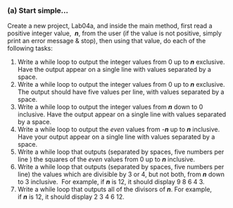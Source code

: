 ### (a) Start simple...

Create a new project, Lab04a, and inside the main method, first read a positive integer value,  ***n***, from the user (if the value is not positive, simply print an error message & stop), then using that value, do each of the following tasks:

1.  Write a while loop to output the integer values from 0 up to ***n*** exclusive. Have the output appear on a single line with values separated by a space.
2.  Write a while loop to output the integer values from 0 up to ***n*** exclusive. The output should have five values per line, with values separated by a space.
3.  Write a while loop to output the integer values from ***n*** down to 0 inclusive. Have the output appear on a single line with values separated by a space.
4.  Write a while loop to output the *even* values from -***n*** up to ***n*** inclusive. Have your output appear on a single line with values separated by a space.
5.  Write a while loop that outputs (separated by spaces, five numbers per line ) the squares of the *even* values from 0 up to ***n*** inclusive. 
6.  Write a while loop that outputs (separated by spaces, five numbers per line) the values which are divisible by 3 or 4, but not both, from ***n*** down to 3 inclusive.  For example, if ***n*** is 12, it should display 9 8 6 4 3.
7.  Write a while loop that outputs all of the divisors of ***n***. For example, if ***n*** is 12, it should display 2 3 4 6 12.